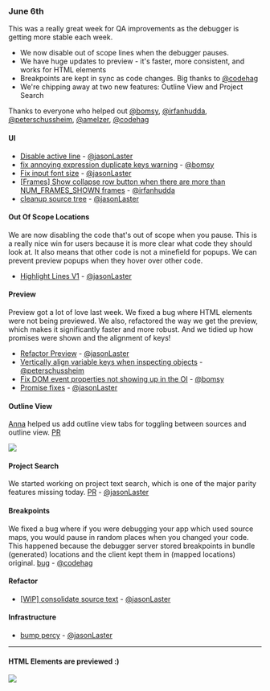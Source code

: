 ### June 6th

This was a really great week for QA improvements as the debugger is getting more stable each week.

* We now disable out of scope lines when the debugger pauses.
* We have huge updates to preview - it's faster, more consistent, and works for HTML elements
* Breakpoints are kept in sync as code changes. Big thanks to [@codehag]
* We're chipping away at two new features: Outline View and Project Search

Thanks to everyone who helped out [@bomsy], [@irfanhudda], [@peterschussheim], [@amelzer], [@codehag]

#### UI

* [Disable active line][pr-2] - [@jasonLaster]
* [fix annoying expression duplicate keys warning][pr-5] - [@bomsy]
* [Fix input font size][pr-6] - [@jasonLaster]
* [[Frames] Show collapse row button when there are more than NUM_FRAMES_SHOWN frames][pr-7] - [@irfanhudda]
* [cleanup source tree][pr-11] - [@jasonLaster]

#### Out Of Scope Locations

We are now disabling the code that's out of scope when you pause. This is a really nice win for users because it is more clear what code they should look at. It also means that other code is not a minefield for popups. We can prevent preview popups when they hover over other code.

* [Highlight Lines V1][pr-0] - [@jasonLaster]

#### Preview

Preview got a lot of love last week.
We fixed a bug where HTML elements were not being previewed. We also, refactored the way we get the preview, which makes it significantly faster and more robust. And we tidied up how promises were shown and the alignment of keys!

* [Refactor Preview][pr-1] - [@jasonLaster]
* [Vertically align variable keys when inspecting objects][pr-8] - [@peterschussheim]
* [Fix DOM event properties not showing up in the OI][pr-4] - [@bomsy]
* [Promise fixes][pr-3] - [@jasonLaster]


#### Outline View

[Anna][@amelzer] helped us add outline view tabs for toggling between sources and outline view.
[PR][pr-9]

![](https://cloud.githubusercontent.com/assets/1628866/26779038/217584e6-49e4-11e7-9545-0b225594af56.gif)


#### Project Search

We started working on project text search, which is one of the major parity features missing today. [PR][pr-10] - [@jasonLaster]

#### Breakpoints

We fixed a bug where if you were debugging your app which used source maps,
you would pause in random places when you changed your code. This happened because the debugger server stored breakpoints in
bundle (generated) locations and the client kept them in (mapped locations) original. [bug][pr-12] - [@codehag]

#### Refactor

* [[WIP] consolidate source text][pr-13] - [@jasonLaster]

#### Infrastructure

* [bump percy][pr-14] - [@jasonLaster]

---

#### HTML Elements are previewed :)

![](https://cloud.githubusercontent.com/assets/792924/26710979/4d08d27a-4755-11e7-8722-43f578ce6651.png)


[pr-0]:https://github.com/firefox-devtools/debugger.html/pull/3051
[pr-1]:https://github.com/firefox-devtools/debugger.html/pull/3057
[pr-2]:https://github.com/firefox-devtools/debugger.html/pull/3067
[pr-3]:https://github.com/firefox-devtools/debugger.html/pull/3064
[pr-4]:https://github.com/firefox-devtools/debugger.html/pull/3061
[pr-5]:https://github.com/firefox-devtools/debugger.html/pull/3060
[pr-6]:https://github.com/firefox-devtools/debugger.html/pull/3065
[pr-7]:https://github.com/firefox-devtools/debugger.html/pull/3077
[pr-8]:https://github.com/firefox-devtools/debugger.html/pull/3079
[pr-9]:https://github.com/firefox-devtools/debugger.html/pull/3087
[pr-10]:https://github.com/firefox-devtools/debugger.html/pull/3089
[pr-11]:https://github.com/firefox-devtools/debugger.html/pull/3082
[pr-12]:https://github.com/firefox-devtools/debugger.html/pull/3039
[pr-13]:https://github.com/firefox-devtools/debugger.html/pull/3081
[pr-14]:https://github.com/firefox-devtools/debugger.html/pull/3086
[@jasonLaster]:http://github.com/jasonLaster
[@bomsy]:http://github.com/bomsy
[@irfanhudda]:http://github.com/irfanhudda
[@peterschussheim]:http://github.com/peterschussheim
[@amelzer]:http://github.com/amelzer
[@codehag]:http://github.com/codehag
